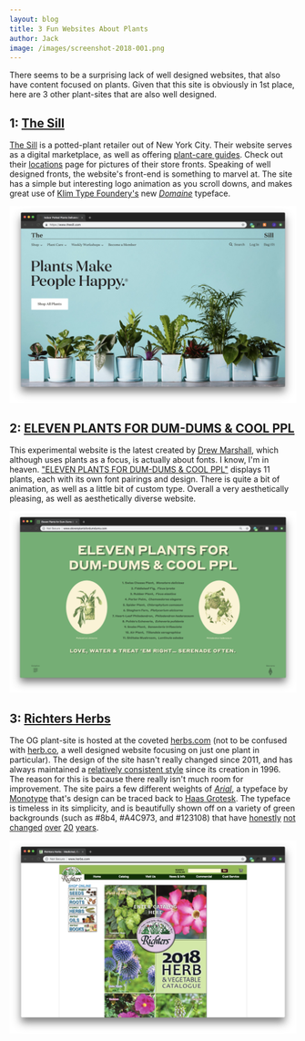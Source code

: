 ```yaml
---
layout: blog
title: 3 Fun Websites About Plants
author: Jack
image: /images/screenshot-2018-001.png
---
```



There seems to be a surprising lack of well designed websites, that also have content focused on plants. Given that this site is obviously in 1st place, here are 3 other plant-sites that are also well designed.

## 1: [The Sill](https://www.thesill.com/)

[The Sill](https://www.thesill.com/) is a potted-plant retailer out of New York City. Their website serves as a digital marketplace, as well as offering [plant-care guides](https://www.thesill.com/pages/plant-care-articles). Check out their [locations](https://www.thesill.com/pages/locations) page for pictures of their store fronts. Speaking of well designed fronts, the website's front-end is something to marvel at. The site has a simple but interesting logo animation as you scroll downs, and makes great use of [Klim Type Foundery's](https://klim.co.nz/) new *[Domaine](https://klim.co.nz/retail-fonts/domaine-display/)* typeface.

![The Sill website](/images/screenshot-2018-002.png)

## 2: [ELEVEN PLANTS FOR DUM-DUMS & COOL PPL](http://www.elevenplantsfordumdums.com/)

This experimental website is the latest created by [Drew Marshall](http://www.workbydrew.com/), which although uses plants as a focus, is actually about fonts. I know, I'm in heaven. ["ELEVEN PLANTS FOR DUM-DUMS & COOL PPL"](http://www.elevenplantsfordumdums.com/) displays 11 plants, each with its own font pairings and design. There is quite a bit of animation, as well as a little bit of custom type. Overall a very aesthetically pleasing, as well as aesthetically diverse website.

![ELEVEN PLANTS FOR DUM-DUMS & COOL PPL website](/images/screenshot-2018-003.png)

## 3: [Richters Herbs](http://www.herbs.com/)

The OG plant-site is hosted at the coveted [herbs.com](http://www.herbs.com/) (not to be confused with [herb.co](https://herb.co/), a well designed website focusing on just one plant in particular). The design of the site hasn't really changed since 2011, and has always maintained a [relatively consistent style](https://web.archive.org/web/19971210103217/http://www.richters.com:80/) since its creation in 1996. The reason for this is because there really isn't much room for improvement. The site pairs a few different weights of *[Arial](https://www.fonts.com/font/monotype/arial)*, a typeface by [Monotype](https://www.monotype.com/) that's design can be traced back to [Haas Grotesk](https://en.wikipedia.org/wiki/Helvetica). The typeface is timeless in its simplicity, and is beautifully shown off on a variety of green backgrounds (such as #8b4, #A4C973, and #123108) that have [honestly](https://web.archive.org/web/19961114011853/http://www.richters.com:80/) [not](https://web.archive.org/web/19980612140123/http://www.richters.com:80/) [changed](https://web.archive.org/web/20001109152300/http://www.richters.com:80/) [over](https://web.archive.org/web/20040615030937/http://richters.com:80/) [20](https://web.archive.org/web/20060803133732/http://richters.com:80/) [years](https://web.archive.org/web/20110802154943/http://www.richters.com/).

![Richters Herbs website](/images/screenshot-2018-004.png)